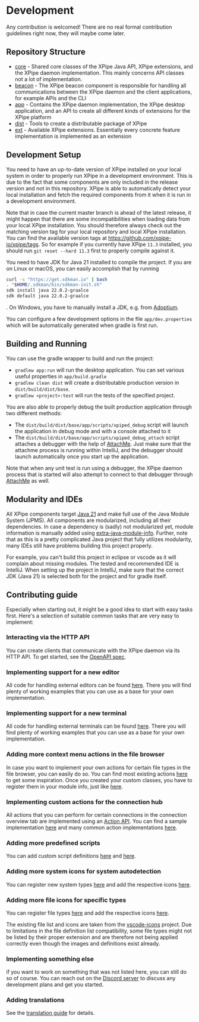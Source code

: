# Development

Any contribution is welcomed!
There are no real formal contribution guidelines right now, they will maybe come later.

## Repository Structure

- [core](core) - Shared core classes of the XPipe Java API, XPipe extensions, and the XPipe daemon implementation.
  This mainly concerns API classes not a lot of implementation.
- [beacon](beacon) - The XPipe beacon component is responsible for handling all communications between the XPipe
  daemon and the client applications, for example APIs and the CLI
- [app](app) - Contains the XPipe daemon implementation, the XPipe desktop application, and an
  API to create all different kinds of extensions for the XPipe platform
- [dist](dist) - Tools to create a distributable package of XPipe
- [ext](ext) - Available XPipe extensions. Essentially every concrete feature implementation is implemented as an extension

## Development Setup

You need to have an up-to-date version of XPipe installed on your local system in order to properly
run XPipe in a development environment.
This is due to the fact that some components are only included in the release version and not in this repository.
XPipe is able to automatically detect your local installation and fetch the required
components from it when it is run in a development environment.

Note that in case the current master branch is ahead of the latest release, it might happen that there are some incompatibilities when loading data from your local XPipe installation.
You should therefore always check out the matching version tag for your local repository and local XPipe installation.
You can find the available version tags at https://github.com/xpipe-io/xpipe/tags.
So for example if you currently have XPipe `11.3` installed, you should run `git reset --hard 11.3` first to properly compile against it.

You need to have JDK for Java 21 installed to compile the project.
If you are on Linux or macOS, you can easily accomplish that by running
```bash
curl -s "https://get.sdkman.io" | bash
. "$HOME/.sdkman/bin/sdkman-init.sh"
sdk install java 22.0.2-graalce
sdk default java 22.0.2-graalce
```
.
On Windows, you have to manually install a JDK, e.g. from [Adoptium](https://adoptium.net/temurin/releases/?version=21).

You can configure a few development options in the file `app/dev.properties` which will be automatically generated when gradle is first run.

## Building and Running

You can use the gradle wrapper to build and run the project:
- `gradlew app:run` will run the desktop application. You can set various useful properties in `app/build.gradle`
- `gradlew clean dist` will create a distributable production version in `dist/build/dist/base`.
- `gradlew <project>:test` will run the tests of the specified project.

You are also able to properly debug the built production application through two different methods:
- The `dist/build/dist/base/app/scripts/xpiped_debug` script will launch the application in debug mode and with a console attached to it
- The `dist/build/dist/base/app/scripts/xpiped_debug_attach` script attaches a debugger with the help of [AttachMe](https://plugins.jetbrains.com/plugin/13263-attachme).
  Just make sure that the attachme process is running within IntelliJ, and the debugger should launch automatically once you start up the application.

Note that when any unit test is run using a debugger, the XPipe daemon process that is started will also attempt
to connect to that debugger through [AttachMe](https://plugins.jetbrains.com/plugin/13263-attachme) as well.

## Modularity and IDEs

All XPipe components target [Java 21](https://openjdk.java.net/projects/jdk/21/) and make full use of the Java Module System (JPMS).
All components are modularized, including all their dependencies.
In case a dependency is (sadly) not modularized yet, module information is manually added using [extra-java-module-info](https://github.com/gradlex-org/extra-java-module-info).
Further, note that as this is a pretty complicated Java project that fully utilizes modularity,
many IDEs still have problems building this project properly.

For example, you can't build this project in eclipse or vscode as it will complain about missing modules.
The tested and recommended IDE is IntelliJ.
When setting up the project in IntelliJ, make sure that the correct JDK (Java 21)
is selected both for the project and for gradle itself.

## Contributing guide

Especially when starting out, it might be a good idea to start with easy tasks first. Here's a selection of suitable common tasks that are very easy to implement:

### Interacting via the HTTP API

You can create clients that communicate with the XPipe daemon via its HTTP API.
To get started, see the [OpenAPI spec](/openapi.yaml).

### Implementing support for a new editor

All code for handling external editors can be found [here](https://github.com/xpipe-io/xpipe/blob/master/app/src/main/java/io/xpipe/app/prefs/ExternalEditorType.java). There you will find plenty of working examples that you can use as a base for your own implementation.

### Implementing support for a new terminal

All code for handling external terminals can be found [here](https://github.com/xpipe-io/xpipe/blob/master/app/src/main/java/io/xpipe/app/terminal/). There you will find plenty of working examples that you can use as a base for your own implementation.

### Adding more context menu actions in the file browser

In case you want to implement your own actions for certain file types in the file browser, you can easily do so. You can find most existing actions [here](https://github.com/xpipe-io/xpipe/tree/master/ext/base/src/main/java/io/xpipe/ext/base/browser) to get some inspiration.
Once you created your custom classes, you have to register them in your module info, just like [here](https://github.com/xpipe-io/xpipe/blob/master/ext/base/src/main/java/module-info.java).

### Implementing custom actions for the connection hub

All actions that you can perform for certain connections in the connection overview tab are implemented using an [Action API](https://github.com/xpipe-io/xpipe/blob/master/app/src/main/java/io/xpipe/app/ext/ActionProvider.java). You can find a sample implementation [here](https://github.com/xpipe-io/xpipe/blob/master/ext/base/src/main/java/io/xpipe/ext/base/action/SampleAction.java) and many common action implementations [here](https://github.com/xpipe-io/xpipe/tree/master/ext/base/src/main/java/io/xpipe/ext/base/action).

### Adding more predefined scripts

You can add custom script definitions [here](https://github.com/xpipe-io/xpipe/tree/master/ext/base/src/main/java/io/xpipe/ext/base/script/PredefinedScriptStore.java) and [here](https://github.com/xpipe-io/xpipe/tree/master/ext/base/src/main/resources/io/xpipe/ext/base/resources/scripts).

### Adding more system icons for system autodetection

You can register new system types [here](https://github.com/xpipe-io/xpipe/blob/master/app/src/main/java/io/xpipe/app/resources/SystemIcons.java) and add the respective icons [here](https://github.com/xpipe-io/xpipe/tree/master/app/src/main/resources/io/xpipe/app/resources/img/system).

### Adding more file icons for specific types

You can register file types [here](https://github.com/xpipe-io/xpipe/blob/master/app/src/main/resources/io/xpipe/app/resources/file_list.txt) and add the respective icons [here](https://github.com/xpipe-io/xpipe/tree/master/app/src/main/resources/io/xpipe/app/resources/img/browser).

The existing file list and icons are taken from the [vscode-icons](https://github.com/vscode-icons/vscode-icons) project. Due to limitations in the file definition list compatibility, some file types might not be listed by their proper extension and are therefore not being applied correctly even though the images and definitions exist already.

### Implementing something else

if you want to work on something that was not listed here, you can still do so of course. You can reach out on the [Discord server](https://discord.gg/8y89vS8cRb) to discuss any development plans and get you started.

### Adding translations

See the [translation guide](/lang) for details.
